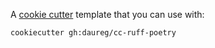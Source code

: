A [cookie cutter](https://cookiecutter.readthedocs.io/en/stable/README.html) template that you can use with:
```shell
cookiecutter gh:daureg/cc-ruff-poetry
```
